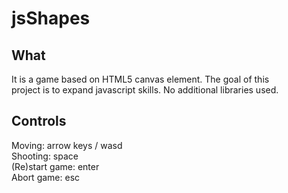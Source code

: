 jsShapes
========

What
--------
It is a game based on HTML5 canvas element. The goal of this  
project is to expand javascript skills. No additional libraries used. 

Controls
--------
Moving: arrow keys / wasd  
Shooting: space  
(Re)start game: enter  
Abort game: esc  
